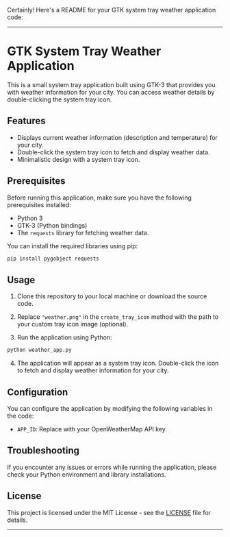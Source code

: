 Certainly! Here's a README for your GTK system tray weather application code:

---

# GTK System Tray Weather Application

This is a small system tray application built using GTK-3 that provides you with weather information for your city. You can access weather details by double-clicking the system tray icon.

## Features

- Displays current weather information (description and temperature) for your city.
- Double-click the system tray icon to fetch and display weather data.
- Minimalistic design with a system tray icon.

## Prerequisites

Before running this application, make sure you have the following prerequisites installed:

- Python 3
- GTK-3 (Python bindings)
- The `requests` library for fetching weather data.

You can install the required libraries using pip:

```bash
pip install pygobject requests
```

## Usage

1. Clone this repository to your local machine or download the source code.

2. Replace `"weather.png"` in the `create_tray_icon` method with the path to your custom tray icon image (optional).

3. Run the application using Python:

```bash
python weather_app.py
```

4. The application will appear as a system tray icon. Double-click the icon to fetch and display weather information for your city.

## Configuration

You can configure the application by modifying the following variables in the code:

- `APP_ID`: Replace with your OpenWeatherMap API key.

## Troubleshooting

If you encounter any issues or errors while running the application, please check your Python environment and library installations.

## License

This project is licensed under the MIT License - see the [LICENSE](LICENSE) file for details.

---
